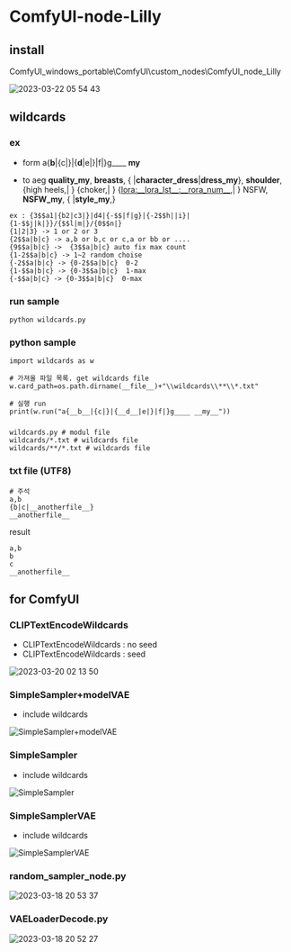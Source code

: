 # ComfyUI-node-Lilly

## install

ComfyUI_windows_portable\ComfyUI\custom_nodes\ComfyUI_node_Lilly

![2023-03-22 05 54 43](https://user-images.githubusercontent.com/20321215/226738610-c042a51c-8e72-45de-b714-385eaac383af.png)


## wildcards

### ex

- form
a{__b__|{c|}|{__d__|e|}|f|}g____ __my__
 
- to
aeg __quality_my__, __breasts__, { |__character_dress__|__dress_my__}, __shoulder__, {high heels,| } {choker,| } {<lora:__lora_lst__:__rora_num__>,| } NSFW, __NSFW_my__, { |__style_my__,}

```
ex : {3$$a1|{b2|c3|}|d4|{-$$|f|g}|{-2$$h||i}|{1-$$j|k|}}/{$$l|m|}/{0$$n|}
{1|2|3} -> 1 or 2 or 3
{2$$a|b|c} -> a,b or b,c or c,a or bb or ....
{9$$a|b|c} ->  {3$$a|b|c} auto fix max count
{1-2$$a|b|c} -> 1~2 random choise
{-2$$a|b|c} -> {0-2$$a|b|c}  0-2
{1-$$a|b|c} -> {0-3$$a|b|c}  1-max
{-$$a|b|c} -> {0-3$$a|b|c}  0-max
```

### run sample

```
python wildcards.py
```

### python sample

```
import wildcards as w

# 가져올 파일 목록. get wildcards file
w.card_path=os.path.dirname(__file__)+"\\wildcards\\**\\*.txt"

# 실행 run
print(w.run("a{__b__|{c|}|{__d__|e|}|f|}g____ __my__"))
```

### 

```
wildcards.py # modul file
wildcards/*.txt # wildcards file
wildcards/**/*.txt # wildcards file
```

### txt file (UTF8)

```
# 주석
a,b
{b|c|__anotherfile__}
__anotherfile__
```
result
```
a,b
b
c
__anotherfile__
```

## for ComfyUI



### CLIPTextEncodeWildcards

- CLIPTextEncodeWildcards : no seed
- CLIPTextEncodeWildcards : seed

![2023-03-20 02 13 50](https://user-images.githubusercontent.com/20321215/226194627-b560c9e1-5dfa-49d9-8503-939693a8b119.png)


### SimpleSampler+modelVAE

- include wildcards

![SimpleSampler+modelVAE](https://user-images.githubusercontent.com/20321215/229340970-19c5c0f7-6281-430d-87ce-c2e512ead277.png)


### SimpleSampler

- include wildcards

![SimpleSampler](https://user-images.githubusercontent.com/20321215/229341019-0cea9dd8-0b03-4f4a-8f49-aff068b58faf.png)


### SimpleSamplerVAE

- include wildcards

![SimpleSamplerVAE](https://user-images.githubusercontent.com/20321215/229341040-72d422d5-7904-41c3-a0e7-ac256ea40d0e.png)


### random_sampler_node.py

![2023-03-18 20 53 37](https://user-images.githubusercontent.com/20321215/226104447-eadd1d15-437f-4a41-b989-511390236d13.png)

### VAELoaderDecode.py

![2023-03-18 20 52 27](https://user-images.githubusercontent.com/20321215/226104441-a13f49c6-c5be-4c70-b93e-f4ad984e9ff1.png)
